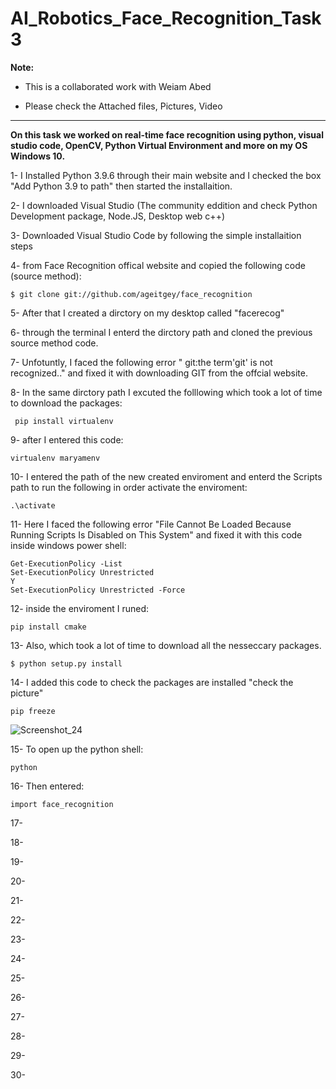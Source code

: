 # AI_Robotics_Face_Recognition_Task3


**Note:** 

- This is a collaborated work with Weiam Abed

- Please check the Attached files, Pictures, Video

--------------------------------------------------------------


**On this task we worked on real-time face recognition using python, visual studio code, OpenCV, Python Virtual Environment and more on my OS Windows 10.**

1- I Installed Python 3.9.6 through their main website and I checked the box "Add Python 3.9 to path" then started the installaition.

2- I downloaded Visual Studio (The community eddition and check Python Development package, Node.JS, Desktop web c++)

3- Downloaded Visual Studio Code by following the simple installaition steps 

4- from Face Recognition offical website and copied the following code (source method):

    $ git clone git://github.com/ageitgey/face_recognition
    
5- After that I created a dirctory on my desktop called "facerecog"

6- through the terminal I enterd the dirctory path and cloned the previous source method code.

7- Unfotuntly, I faced the following error " git:the term'git' is not recognized.." and fixed it with downloading GIT from the offcial website. 

8- In the same dirctory path I excuted the folllowing which took a lot of time to download the packages:

     pip install virtualenv
     
9- after I entered this code:

    virtualenv maryamenv
    
10- I entered the path of the new created enviroment and enterd the Scripts path to run the following in order activate the enviroment:

    .\activate
    
11- Here I faced the following error "File Cannot Be Loaded Because Running Scripts Is Disabled on This System" and fixed it with this code inside windows power shell:

    Get-ExecutionPolicy -List
    Set-ExecutionPolicy Unrestricted
    Y
    Set-ExecutionPolicy Unrestricted -Force
    
12- inside the enviroment I runed:

    pip install cmake
    
13- Also, which took a lot of time to download all the nesseccary packages. 

    $ python setup.py install

14- I added this code to check the packages are installed "check the picture"

    pip freeze
    
![Screenshot_24](https://user-images.githubusercontent.com/85658893/124128315-56ff2780-da85-11eb-97e3-9b7104f3dc13.png)

15- To open up the python shell:

    python

16- Then entered:

    import face_recognition

17- 

18-

19-

20-

21-

22-

23-

24-

25-

26-

27-

28-

29-

30-
